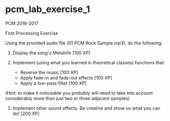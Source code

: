 # pcm_lab_exercise_1
PCM 2016-2017

First Processing Exercise

Using the provided audio file (01 PCM Rock Sample.mp3), do the following:

1. Display the song's MetaInfo [100 XP]

2. Implement (using what you learned in theoretical classes) functions that:
    - Reverse the music	[100 XP]
    - Apply fade-in and fade-out effects [100 XP]
    - Apply a low-pass filter    [100 XP]

 (Hint: to make it noticeable you probably will need to take into account
 considerably more than just two or three adjacent samples)

3. Implement other sound effects. Be creative and show us what you can do! [200 XP]
